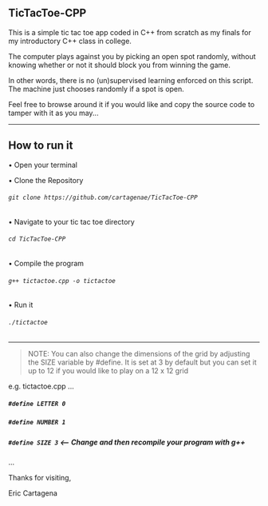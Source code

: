 TicTacToe-CPP
-------------

This is a simple tic tac toe app coded in C++ from scratch as my finals for my introductory C++ class in college.

The computer plays against you by picking an open spot randomly, without knowing whether or not it should block you from winning the game.

In other words, there is no (un)supervised learning enforced on this script. The machine just chooses randomly if a spot is open.

Feel free to browse around it if you would like and copy the source code to tamper with it as you may...

----------------------------------------------------------------------------------------------------------------------

How to run it
-------------

• Open your terminal

• Clone the Repository
###### `git clone https://github.com/cartagenae/TicTacToe-CPP`

• Navigate to your tic tac toe directory
###### `cd TicTacToe-CPP`

• Compile the program
###### `g++ tictactoe.cpp -o tictactoe`

• Run it
###### `./tictactoe`

----------------------------------------------------------------------------------------------------------------------

> NOTE: You can also change the dimensions of the grid by adjusting the SIZE variable by #define. It is set at 3 by default but you can set it up to 12 if you would like to play on a 12 x 12 grid

e.g.
tictactoe.cpp
...

##### `#define LETTER 0`
##### `#define NUMBER 1`
##### `#define SIZE 3`    <-- Change and then recompile your program with g++
...

Thanks for visiting,

Eric Cartagena
